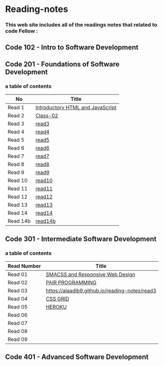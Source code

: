 # Reading-notes

### This web site includes all of the readings notes that related to  code Fellow :

## Code 102 - Intro to Software Development
## Code 201 - Foundations of Software Development
### a table of contents

|No   | Title |
 |-----|------|
 |Read 1 | [ Introductory HTML and JavaScript](https://alaadib9.github.io/reading-notes/class-01)   |
 |Read 2 | [Class-02](https://alaadib9.github.io/reading-notes/calss-02) |
|Read 3| [read3](https://alaadib9.github.io/reading-notes/read3) |
|Read 4| [read4](https://alaadib9.github.io/reading-notes/read4)|
|Read 5| [read5](https://alaadib9.github.io/reading-notes/read5)|
|Read 6| [read6](https://alaadib9.github.io/reading-notes/read6)|
|Read 7| [read7](https://alaadib9.github.io/reading-notes/read7)|
|Read 8| [read8](https://alaadib9.github.io/reading-notes/read8)|
|Read 9| [read9](https://alaadib9.github.io/reading-notes/read9) |
|Read 10| [read10](https://alaadib9.github.io/reading-notes/read10)|
|Read 11| [read11](https://alaadib9.github.io/reading-notes/read11)|
|Read 12| [read12](https://alaadib9.github.io/reading-notes/read12)|
|Read 13| [read13](https://alaadib9.github.io/reading-notes/read13)|
|Read 14| [read14](https://alaadib9.github.io/reading-notes/read14)|
|Read 14b| [read14b](https://alaadib9.github.io/reading-notes/read14b)|

## Code 301 - Intermediate Software Development
### a table of contents
| Read Number   |      Title      | 
|----------|-------------|
| Read 01 |[SMACSS and Responsive Web Design](https://alaadib9.github.io/reading-notes/read01)| 
| Read 02 |[PAIR PROGRAMMING](https://github.com/alaadib9/reading-notes/read02)| 
| Read 03 | https://alaadib9.github.io/reading-notes/read3 | 
| Read 04 |[CSS GRID](https://alaadib9.github.io/reading-notes/read4) | 
| Read 05 |[HEROKU](https://alaadib9.github.io/reading-notes/read5) | 
| Read 06 |[]() |
| Read 07 |[]() | 
| Read 08 |[]() |  
| Read 09 |[]() | 



## Code 401 - Advanced Software Development



